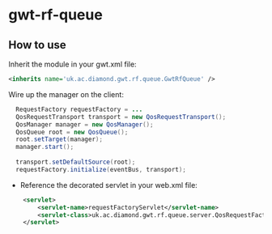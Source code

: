 gwt-rf-queue
============

How to use
----------
Inherit the module in your gwt.xml file:
```xml
<inherits name='uk.ac.diamond.gwt.rf.queue.GwtRfQueue' />
```

Wire up the manager on the client:

```java
  RequestFactory requestFactory = ...
  QosRequestTransport transport = new QosRequestTransport();
  QosManager manager = new QosManager();
  QosQueue root = new QosQueue();
  root.setTarget(manager);
  manager.start();
  
  transport.setDefaultSource(root);
  requestFactory.initialize(eventBus, transport);
```

* Reference the decorated servlet in your web.xml file:

```xml
    <servlet>
        <servlet-name>requestFactoryServlet</servlet-name>
        <servlet-class>uk.ac.diamond.gwt.rf.queue.server.QosRequestFactoryServlet</servlet-class>
    </servlet>
```

